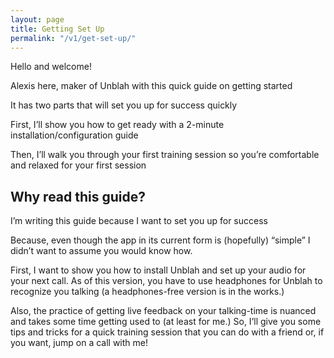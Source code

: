 ```yaml
---
layout: page
title: Getting Set Up
permalink: "/v1/get-set-up/"
---
```


Hello and welcome!

Alexis here, maker of Unblah with this quick guide on getting started

It has two parts that will set you up for success quickly

First, I’ll show you how to get ready with a 2-minute installation/configuration guide

Then, I’ll walk you through your first training session so you’re comfortable and relaxed for your first session

## Why read this guide?
I’m writing this guide because I want to set you up for success

Because, even though the app in its current form is (hopefully) “simple” I didn’t want to assume you would know how.

First, I want to show you how to install Unblah and set up your audio for your next call. As of this version, you have to use headphones for Unblah to recognize you talking (a headphones-free version is in the works.)

Also, the practice of getting live feedback on your talking-time is nuanced and takes some time getting used to (at least for me.) So, I’ll give you some tips and tricks for a quick training session that you can do with a friend or, if you want, jump on a call with me!
